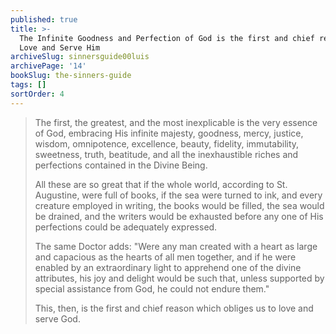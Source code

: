 ```yaml
---
published: true
title: >-
  The Infinite Goodness and Perfection of God is the first and chief reason to
  Love and Serve Him
archiveSlug: sinnersguide00luis
archivePage: '14'
bookSlug: the-sinners-guide
tags: []
sortOrder: 4
---
```


> The first, the greatest, and the most inexplicable is the very essence of God, embracing His infinite majesty, goodness, mercy, justice, wisdom, omnipotence, excellence, beauty, fidelity, immutability, sweetness, truth, beatitude, and all the inexhaustible riches and perfections contained in the Divine Being.
>
> All these are so great that if the whole world, according to St. Augustine, were full of books, if the sea were turned to ink, and every creature employed in writing, the books would be filled, the sea would be drained, and the writers would be exhausted before any one of His perfections could be adequately expressed.
>
> The same Doctor adds: "Were any man created with a heart as large and capacious as the hearts of all men together, and if he were enabled by an extraordinary light to apprehend one of the divine attributes, his joy and delight would be such that, unless supported by special assistance from God, he could not endure them."
>
> This, then, is the first and chief reason which obliges us to love and serve God.
